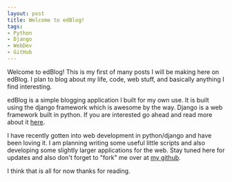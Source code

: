 ```yaml
---
layout: post
title: Welcome to edBlog!
tags:
- Python
- Django
- WebDev
- GitHub
---
```


Welcome to edBlog! This is my first of many posts I will be making here on edBlog. I plan to blog about my life, code, web stuff, and basically anything I find interesting.

edBlog is a simple blogging application I built for my own use. It is built using the django framework which is awesome by the way. Django is a web framework built in python. If you are interested go ahead and read more about it [here](https://www.djangoproject.com/).

I have recently gotten into web development in python/django and have been loving it. I am planning writing some useful little scripts and also developing some slightly larger applications for the web. Stay tuned here for updates and also don't forget to "fork" me over at [my github](https://github.com/edhedges).

I think that is all for now thanks for reading.